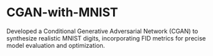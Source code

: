 # CGAN-with-MNIST
 Developed a Conditional Generative Adversarial Network (CGAN) to synthesize realistic MNIST digits, incorporating FID metrics for precise model evaluation and optimization.
